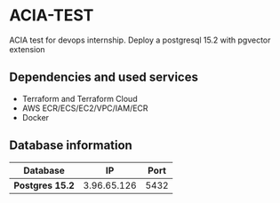 # ACIA-TEST
ACIA test for devops internship. Deploy a postgresql 15.2 with
pgvector extension

## Dependencies and used services
- Terraform and Terraform Cloud
- AWS ECR/ECS/EC2/VPC/IAM/ECR
- Docker

## Database information
| **Database** | IP | Port |
| --- | --- | --- |
| **Postgres 15.2** | 3.96.65.126 | 5432 |
